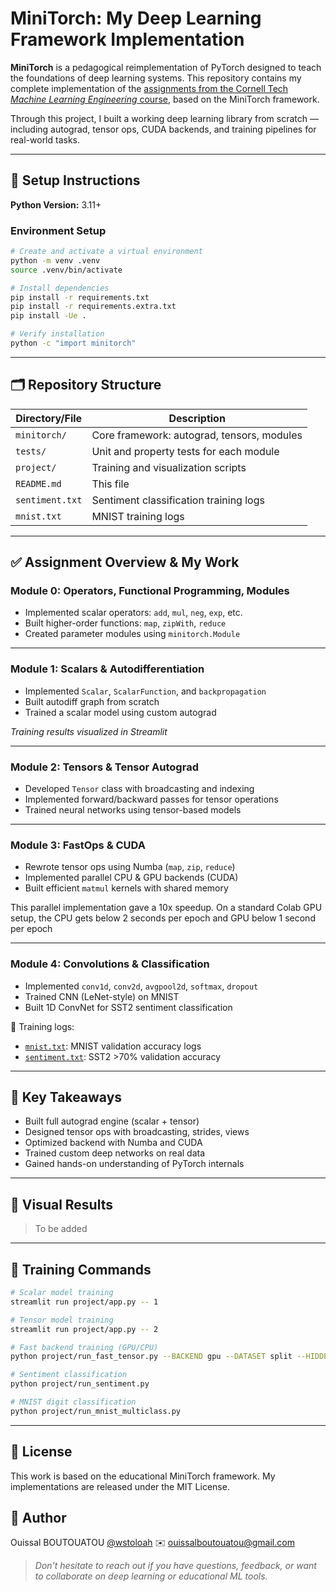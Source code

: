 # MiniTorch: My Deep Learning Framework Implementation

**MiniTorch** is a pedagogical reimplementation of PyTorch designed to teach the foundations of deep learning systems. This repository contains my complete implementation of the [assignments from the Cornell Tech *Machine Learning Engineering* course](https://minitorch.github.io/), based on the MiniTorch framework.

Through this project, I built a working deep learning library from scratch — including autograd, tensor ops, CUDA backends, and training pipelines for real-world tasks.

---

## 🔧 Setup Instructions

**Python Version:** 3.11+

### Environment Setup

```bash
# Create and activate a virtual environment
python -m venv .venv
source .venv/bin/activate

# Install dependencies
pip install -r requirements.txt
pip install -r requirements.extra.txt
pip install -Ue .

# Verify installation
python -c "import minitorch"
```

---

## 🗂️ Repository Structure

| Directory/File  | Description                                  |
| --------------- | -------------------------------------------- |
| `minitorch/`    | Core framework: autograd, tensors, modules   |
| `tests/`        | Unit and property tests for each module      |
| `project/`      | Training and visualization scripts           |
| `README.md`     | This file                                    |
| `sentiment.txt` | Sentiment classification training logs       |
| `mnist.txt`     | MNIST training logs                          |

---

## ✅ Assignment Overview & My Work

### Module 0: Operators, Functional Programming, Modules

* Implemented scalar operators: `add`, `mul`, `neg`, `exp`, etc.
* Built higher-order functions: `map`, `zipWith`, `reduce`
* Created parameter modules using `minitorch.Module`

---

### Module 1: Scalars & Autodifferentiation

* Implemented `Scalar`, `ScalarFunction`, and `backpropagation`
* Built autodiff graph from scratch
* Trained a scalar model using custom autograd

*Training results visualized in Streamlit*

---

### Module 2: Tensors & Tensor Autograd

* Developed `Tensor` class with broadcasting and indexing
* Implemented forward/backward passes for tensor operations
* Trained neural networks using tensor-based models

---

### Module 3: FastOps & CUDA

* Rewrote tensor ops using Numba (`map`, `zip`, `reduce`)
* Implemented parallel CPU & GPU backends (CUDA)
* Built efficient `matmul` kernels with shared memory

This parallel implementation gave a 10x speedup. On a standard Colab GPU setup, the CPU gets below 2 seconds per epoch and GPU below 1 second per epoch

---

### Module 4: Convolutions & Classification

* Implemented `conv1d`, `conv2d`, `avgpool2d`, `softmax`, `dropout`
* Trained CNN (LeNet-style) on MNIST
* Built 1D ConvNet for SST2 sentiment classification

📄 Training logs:

* [`mnist.txt`](mnist.txt): MNIST validation accuracy logs
* [`sentiment.txt`](sentiment.txt): SST2 >70% validation accuracy

---

## 🧠 Key Takeaways

* Built full autograd engine (scalar + tensor)
* Designed tensor ops with broadcasting, strides, views
* Optimized backend with Numba and CUDA
* Trained custom deep networks on real data
* Gained hands-on understanding of PyTorch internals

---

## 📸 Visual Results

> To be added

---

## 🚀 Training Commands

```bash
# Scalar model training
streamlit run project/app.py -- 1

# Tensor model training
streamlit run project/app.py -- 2

# Fast backend training (GPU/CPU)
python project/run_fast_tensor.py --BACKEND gpu --DATASET split --HIDDEN 100 --RATE 0.05

# Sentiment classification
python project/run_sentiment.py

# MNIST digit classification
python project/run_mnist_multiclass.py
```

---

## 📜 License

This work is based on the educational MiniTorch framework. My implementations are released under the MIT License.

## 👤 Author

Ouissal BOUTOUATOU
[@wstoloah](https://github.com/Wstoloah)
✉️ ouissalboutouatou@gmail.com

> _Don't hesitate to reach out if you have questions, feedback, or want to collaborate on deep learning or educational ML tools._
